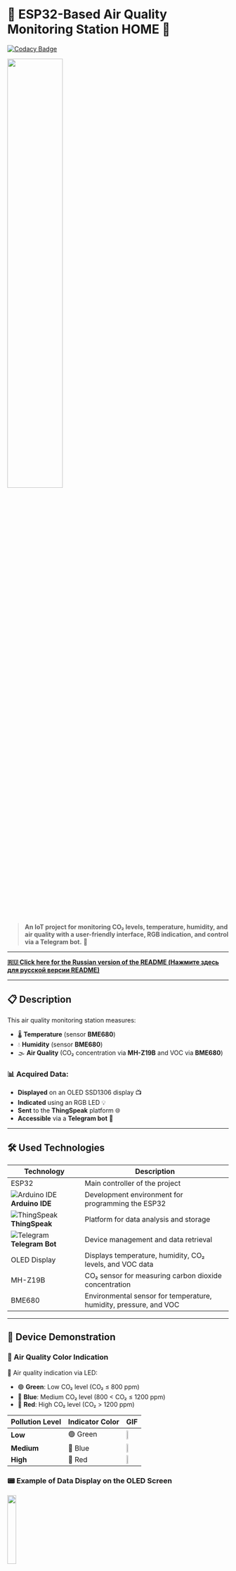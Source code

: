 # 🌿 ESP32-Based Air Quality Monitoring Station HOME 🌿

[![Codacy Badge](https://api.codacy.com/project/badge/Grade/f300c2f36eb94763bba094d57e5c5512)](https://app.codacy.com/gh/CyberScopeToday/ESP32-AirQuality-Station-Home?utm_source=github.com&utm_medium=referral&utm_content=CyberScopeToday/ESP32-AirQuality-Station-Home&utm_campaign=Badge_Grade)

<img src="https://github.com/user-attachments/assets/b73504b6-6a63-4535-9e27-ee8864384fa2" width="50%">


> **An IoT project for monitoring CO₂ levels, temperature, humidity, and air quality with a user-friendly interface, RGB indication, and control via a Telegram bot.** 🎉

---

**[🇷🇺 Click here for the Russian version of the README (Нажмите здесь для русской версии README)](readmeru.md)**

---

## 📋 Description

This air quality monitoring station measures:

- 🌡️ **Temperature** (sensor **BME680**)
- 💧 **Humidity** (sensor **BME680**)
- 🌫️ **Air Quality** (CO₂ concentration via **MH-Z19B** and VOC via **BME680**)

### 📊 Acquired Data:

- **Displayed** on an OLED SSD1306 display 📺
- **Indicated** using an RGB LED 💡
- **Sent** to the **ThingSpeak** platform 🌐
- **Accessible** via a **Telegram bot** 🤖

---

## 🛠 Used Technologies

| Technology            | Description                                                      |
|-----------------------|------------------------------------------------------------------|
| ESP32                 | Main controller of the project                                   |
| ![Arduino IDE](https://img.icons8.com/color/48/000000/arduino.png) **Arduino IDE** | Development environment for programming the ESP32      |
| ![ThingSpeak](https://img.icons8.com/color/48/000000/api.png) **ThingSpeak** | Platform for data analysis and storage                 |
| ![Telegram](https://img.icons8.com/color/48/000000/telegram-app.png) **Telegram Bot** | Device management and data retrieval                  |
| OLED Display          | Displays temperature, humidity, CO₂ levels, and VOC data         |
| MH-Z19B               | CO₂ sensor for measuring carbon dioxide concentration             |
| BME680                | Environmental sensor for temperature, humidity, pressure, and VOC |

---

## 🎥 Device Demonstration

### 🚦 Air Quality Color Indication

🌈 Air quality indication via LED:

- 🟢 **Green**: Low CO₂ level (CO₂ ≤ 800 ppm)
- 🔵 **Blue**: Medium CO₂ level (800 < CO₂ ≤ 1200 ppm)
- 🔴 **Red**: High CO₂ level (CO₂ > 1200 ppm)

| Pollution Level | Indicator Color  | GIF                                                                 |
|-----------------|------------------|---------------------------------------------------------------------|
| **Low**         | 🟢 Green         | <img src="https://github.com/user-attachments/assets/5db60e05-f30b-453e-adcc-25c48f4fce59" width="33%"> |
| **Medium**      | 🔵 Blue          | <img src="https://github.com/user-attachments/assets/6d33839c-0082-4a2e-b6f4-b180ba2322fd" width="33%"> |
| **High**        | 🔴 Red           | <img src="https://github.com/user-attachments/assets/316a3ae8-afe6-4889-a398-91eec88e01a7" width="33%"> |

### 📟 Example of Data Display on the OLED Screen

<img src="https://github.com/user-attachments/assets/faeafdb1-6e40-489e-a47f-1c8100d05fae" width="20%">

---

## ⚙️ Components

- 🪣 **ESP32 DevKit**
- 🔴 **MH-Z19B** CO₂ sensor
- 🌡️ **BME680** temperature, humidity, pressure, and VOC sensor
- 📺 **OLED SSD1306 display**
- 💡 **RGB LED**
- 🔗 Resistors, wires, and other components

---

## 🚀 Installation and Setup

### 1. Hardware Preparation

Assemble the circuit according to the provided schematics. Ensure all connections are secure.

### 2. Software Preparation

- Clone the repository:

  ```bash
  git clone https://github.com/CyberScopeToday/ESP32-AirQuality-Station-Home.git
  ```

- Install **Arduino IDE** and the necessary libraries (see below).

### 3. Configuration Setup

#### Installing Libraries

Ensure the following libraries are installed in the Arduino IDE:

- `WiFi.h`  
- `Wire.h`  
- `Adafruit GFX Library`  
- `Adafruit SSD1306`  
- `Adafruit BME680 Library`  
- `MHZ19`  
- `HTTPClient`  
- `UniversalTelegramBot`  
- `ArduinoJson`  
- `Preferences`

You can install these libraries via the Arduino Library Manager (`Sketch` -> `Include Library` -> `Manage Libraries...`).

#### Configuring `config.h`

Create a file named **`config.h`** in your project directory with the following content:

```cpp
#ifndef CONFIG_H
#define CONFIG_H

// Конфигурация Wi-Fi
#define WIFI_SSID "your_wifi_ssid"          // Замените на ваш SSID Wi-Fi
#define WIFI_PASSWORD "your_wifi_password"  // Замените на ваш пароль Wi-Fi

// Конфигурация ThingSpeak
#define THINGSPEAK_API_KEY "your_api_key"   // Замените на ваш API ключ ThingSpeak

// Конфигурация Telegram-бота
#define TELEGRAM_TOKEN "your_bot_token"     // Замените на токен вашего Telegram-бота
#define TELEGRAM_CHAT_ID "your_chat_id"     // Замените на ваш Telegram chat ID

// Пороги CO₂ для индикации RGB-светодиода
#define CO2_LOW_THRESHOLD 800              // Зеленый: CO₂ ≤ 800 ppm
#define CO2_MEDIUM_THRESHOLD 1200          // Синий: 800 < CO₂ ≤ 1200 ppm

#endif
```

### 4. Uploading the Sketch

1. **Откройте Arduino IDE** и загрузите файл `main.ino`.
2. **Выберите правильную плату и COM-порт:**
   - `Инструменты` > `Плата` > выберите вашу модель ESP32 (например, **"ESP32 Dev Module"**).
   - `Инструменты` > `Порт` > выберите соответствующий COM-порт.
3. **Загрузите скетч** на устройство, нажав кнопку **"Загрузить"** (стрелка вправо).

---

## 📱 Telegram Bot Commands

| Команда                        | Описание                                                                 |
|--------------------------------|-------------------------------------------------------------------------|
| `/start`                       | Приветственное сообщение и помощь                                       |
| `/status`                      | Получение текущих данных с устройства                                   |
| `/setapikey <api_key>`         | Установка нового API ключа для ThingSpeak                               |
| `/setinterval <секунды>`       | Установка интервала отправки данных (минимум 300 секунд)                |
| `/setthreshold <низкий> <средний>` | Установка пороговых значений CO₂                                |
| `/getsettings`                 | Просмотр текущих настроек                                               |
| `/toggledebug`                 | Включение/выключение отладочной информации на OLED-дисплее              |

---

## 📸 Device Photos

<img src="https://github.com/user-attachments/assets/1c6346f7-507c-4254-9419-6f46fdc3cfb8" width="40%">

---

## 📈 Data Visualization on ThingSpeak

All data collected by the ESP32 Air Quality Monitoring Station is sent to **ThingSpeak**, a cloud-based platform for IoT data visualization and analysis.

### 🌟 Live Dashboard Example

Explore a real-time example of air quality data visualization on ThingSpeak:  
**[ThingSpeak Channel - Air Quality Monitor](https://thingspeak.mathworks.com/channels/971678)**

### 📊 Charts Available:

- 🌡️ **Temperature**: Visualize ambient temperature from **BME680** sensor.
- 💧 **Humidity**: Monitor real-time humidity levels measured by the **BME680** sensor.
- 💨 **CO₂ Concentration**: Track CO₂ levels with data from **MH-Z19B**.
- 🌫️ **VOC**: Monitor Volatile Organic Compounds with **BME680**.

---

### 🔗 How to Access

1. Open the **[ThingSpeak Channel](https://thingspeak.mathworks.com/channels/971678)**.
2. Use the **charts** to view real-time air quality data updated every 5 minutes.
3. Analyze trends, download datasets, or integrate the data into your own applications using ThingSpeak's API.

---

## 📄 License

This project is licensed under the **MIT** License. See [LICENSE](LICENSE) for details.

---

## 🎯 Useful Links

- 📕 [ESP32 Documentation](https://www.espressif.com/en/products/socs/esp32/resources)
- 🌐 [ThingSpeak API](https://thingspeak.com)
- 🤖 [Creating a Telegram Bot](https://core.telegram.org/bots)

---

# 🇷🇺 Русская версия README

You can find the Russian version of this README [here](readmeru.md).

---
